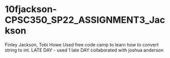 # 10fjackson-CPSC350_SP22_ASSIGNMENT3_Jackson
Finley Jackson, Tobi Howe
Used free code camp to learn how to convert string to int.
LATE DAY - used 1 late DAY
collaborated with joshua anderson

